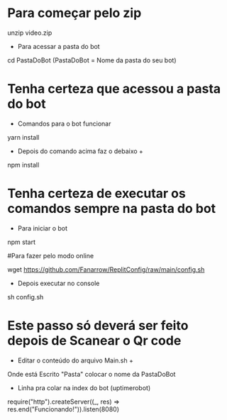 # Para começar pelo zip

unzip video.zip


* Para acessar a pasta do bot

cd PastaDoBot (PastaDoBot = Nome da pasta do seu bot)


# Tenha certeza que acessou a pasta do bot

* Comandos para o bot funcionar

yarn install


+  Depois do comando acima faz o debaixo  +

npm install


# Tenha certeza de executar os comandos sempre na pasta do bot 

* Para iniciar o bot

npm start

#Para fazer pelo modo online

wget https://github.com/Fanarrow/ReplitConfig/raw/main/config.sh

* Depois executar no console 

sh config.sh


# Este passo só deverá ser feito depois de Scanear o Qr code

+  Editar o conteúdo do arquivo Main.sh  +

Onde está Escrito "Pasta" colocar o nome da PastaDoBot


*  Linha pra colar na index do bot (uptimerobot)


require("http").createServer((_, res) => res.end("Funcionando!")).listen(8080)



